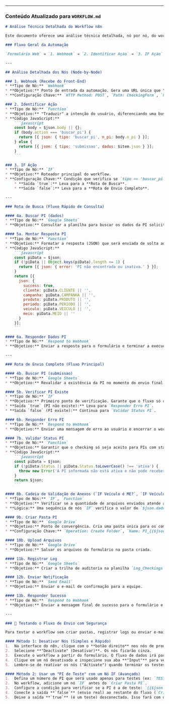 
---

### Conteúdo Atualizado para `WORKFLOW.md`

```markdown
# Análise Técnica Detalhada do Workflow n8n

Este documento oferece uma análise técnica detalhada, nó por nó, do workflow de automação do formulário de checking. O objetivo é servir como um manual para manutenção, depuração e futuras evoluções do processo.

### Fluxo Geral da Automação

`Formulário Web` ➔ `1. Webhook` ➔ `2. Identificar Ação` ➔ `3. IF Ação` ➔ `[Rota de Busca]` OU `[Rota de Envio Completo]`

---

## Análise Detalhada dos Nós (Node-by-Node)

### 1. Webhook (Recebe do Front-End)
* **Tipo de Nó:** `Webhook`
* **Objetivo:** Ponto de entrada da automação. Gera uma URL única que "escuta" as requisições enviadas pelo formulário.
* **Configuração Chave:** `HTTP Method: POST`, `Path: CheckingForm`, `Response Mode: responseNode`.

### 2. Identificar Ação
* **Tipo de Nó:** `Function`
* **Objetivo:** "Traduzir" a intenção do usuário, diferenciando uma busca de PI de uma submissão completa.
* **Código JavaScript:**
    ```javascript
    const body = $json.body || {};
    if (body.action === 'buscar_pi') {
      return [{ json: { tipo: 'buscar_pi', n_pi: body.n_pi } }];
    } else {
      return [{ json: { tipo: 'submissao', dados: $item.json } }];
    }
    ```

### 3. IF Ação
* **Tipo de Nó:** `IF`
* **Objetivo:** Roteador principal do workflow.
* **Configuração Chave:** Condição que verifica se `tipo == 'buscar_pi'`.
    * **Saída `true`:** Leva para a **Rota de Busca**.
    * **Saída `false`:** Leva para a **Rota de Envio Completo**.

---

### Rota de Busca (Fluxo Rápido de Consulta)

#### 4a. Buscar PI (dados)
* **Tipo de Nó:** `Google Sheets`
* **Objetivo:** Consultar a planilha para buscar os dados da PI solicitada.

#### 5a. Montar Resposta PI
* **Tipo de Nó:** `Function`
* **Objetivo:** Formatar a resposta (JSON) que será enviada de volta ao formulário.
* **Código JavaScript:**
    ```javascript
    const piData = $json;
    if (!piData || Object.keys(piData).length <= 1) {
      return [{ json: { error: 'PI não encontrada ou inativa.' } }];
    }
    return [{
      json: {
        success: true,
        cliente: piData.CLIENTE || '',
        campanha: piData.CAMPANHA || '',
        produto: piData.PRODUTO || '',
        periodo: piData.PERIODO || '',
        veiculo: piData.VEICULO || '',
        meio: piData.MEIO || ''
      }
    }];
    ```

#### 6a. Responder Dados PI
* **Tipo de Nó:** `Respond to Webhook`
* **Objetivo:** Enviar a resposta para o formulário e terminar a execução.

---

### Rota de Envio Completo (Fluxo Principal)

#### 4b. Buscar PI (submissao)
* **Tipo de Nó:** `Google Sheets`
* **Objetivo:** Revalidar a existência da PI no momento do envio final.

#### 5b. Verificar PI Existe
* **Tipo de Nó:** `IF`
* **Objetivo:** Primeiro ponto de verificação. Garante que o fluxo só continue se a PI for encontrada.
* **Saída `true` (PI não existe):** Leva para `Responder Erro PI`.
* **Saída `false` (PI existe):** Continua para `Validar Status PI`.

#### 6b. Responder Erro PI
* **Tipo de Nó:** `Respond to Webhook`
* **Objetivo:** Enviar uma mensagem de erro ao usuário e encerrar o workflow caso a PI não seja encontrada.

#### 7b. Validar Status PI
* **Tipo de Nó:** `Function`
* **Objetivo:** Garantir que o checking só seja aceito para PIs com status "ativa".
* **Código JavaScript:**
    ```javascript
    const piData = $json;
    if (!piData.Status || piData.Status.toLowerCase() !== 'ativa') {
      throw new Error('A PI informada não está ativa e não pode receber checkings.');
    }
    return $json;
    ```

#### 8b. Cadeia de Validação de Anexos (`IF Veículo é ME?`, `IF Veículo é DO?`, etc.)
* **Tipo de Nós:** `IF`, `Function`
* **Objetivo:** Verificar se a quantidade de arquivos enviados atende ao mínimo exigido para cada tipo de "Meio".
* **Lógica:** Uma sequência de nós `IF` verifica o valor de `$json.dados.body.meio`. Se for um tipo que exige validação, o fluxo é direcionado para um nó `Function` específico que conta os anexos e dispara um erro (`throw new Error`) se a contagem for insuficiente. Se não for um tipo especial, o fluxo pula esta etapa.

#### 9b. Criar Pasta PI
* **Tipo de Nó:** `Google Drive`
* **Objetivo:** Ponto de convergência. Cria uma pasta única para os comprovantes.
* **Configuração Chave:** `Operation: Create Folder`, `Name: PI_{{$json.dados.body.n_pi}}`.

#### 10b. Upload Arquivos
* **Tipo de Nó:** `Google Drive`
* **Objetivo:** Salvar os arquivos do formulário na pasta criada.

#### 11b. Registrar Log
* **Tipo de Nó:** `Google Sheets`
* **Objetivo:** Criar a trilha de auditoria na planilha `Log_Checkings`.

#### 12b. Enviar Notificação
* **Tipo de Nó:** `Send Email`
* **Objetivo:** Enviar o e-mail de confirmação para a equipe.

#### 13b. Responder Sucesso
* **Tipo de Nó:** `Respond to Webhook`
* **Objetivo:** Enviar a mensagem final de sucesso para o formulário e encerrar o workflow.

---

### 🧪 Testando o Fluxo de Envio com Segurança

Para testar o workflow sem criar pastas, registrar logs ou enviar e-mails reais, utilize uma das seguintes estratégias:

#### Método 1: Desativar Nós (Simples e Rápido)
1.  Na interface do n8n, clique com o **botão direito** nos nós de produção (`Criar Pasta PI`, `Upload Arquivos`, `Registrar Log`, `Enviar Notificação`).
2.  Selecione **"Deactivate" (Desativar)**. Os nós ficarão cinza.
3.  Execute o workflow a partir do formulário. O fluxo de dados irá parar nos nós desativados.
4.  Clique em um nó desativado e inspecione sua aba **"Input"** para verificar se os dados que chegaram até ali estão corretos.
5.  Lembre-se de reativar os nós ("Activate") quando terminar os testes.

#### Método 2: Usar um "PI de Teste" com um Nó IF (Avançado)
1.  Defina um número de PI que será usado apenas para testes (ex: `TESTE-999`).
2.  No workflow, adicione um nó `IF` antes do `Criar Pasta PI`.
3.  Configure a condição para verificar se a PI é a de teste: `{{$json.dados.body.n_pi}}` `Equals` `TESTE-999`.
4.  Conecte a saída **`false`** (envio real) ao restante do fluxo (`Criar Pasta PI`).
5.  Deixe a saída **`true`** (é um teste) desconectada. Isso fará com que qualquer execução com a PI de teste pare nesse ponto de forma segura.
